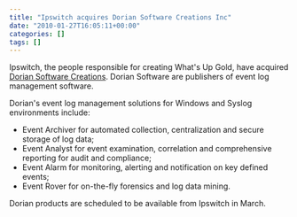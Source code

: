 ```yaml
---
title: "Ipswitch acquires Dorian Software Creations Inc"
date: "2010-01-27T16:05:11+00:00"
categories: []
tags: []
---
```


Ipswitch, the people responsible for creating What's Up Gold, have acquired <a href="http://www.doriansoft.com/">Dorian Software Creations</a>. Dorian Software are publishers of event log management software.

Dorian's event log management solutions for Windows and Syslog environments include:
<ul>
	<li>Event Archiver for automated collection, centralization and secure storage of log data;</li>
	<li>Event Analyst for event examination, correlation and comprehensive reporting for audit and compliance;</li>
	<li>Event Alarm for monitoring, alerting and notification on key defined events;</li>
	<li>Event Rover for on-the-fly forensics and log data mining.</li>
</ul>
Dorian products are scheduled to be available from Ipswitch in March.
